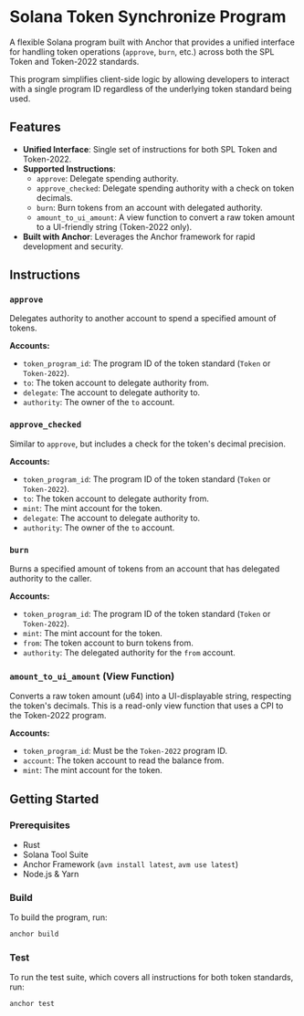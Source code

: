 # Solana Token Synchronize Program

A flexible Solana program built with Anchor that provides a unified interface for handling token operations (`approve`, `burn`, etc.) across both the SPL Token and Token-2022 standards.

This program simplifies client-side logic by allowing developers to interact with a single program ID regardless of the underlying token standard being used.

## Features

-   **Unified Interface**: Single set of instructions for both SPL Token and Token-2022.
-   **Supported Instructions**:
    -   `approve`: Delegate spending authority.
    -   `approve_checked`: Delegate spending authority with a check on token decimals.
    -   `burn`: Burn tokens from an account with delegated authority.
    -   `amount_to_ui_amount`: A view function to convert a raw token amount to a UI-friendly string (Token-2022 only).
-   **Built with Anchor**: Leverages the Anchor framework for rapid development and security.

## Instructions

### `approve`
Delegates authority to another account to spend a specified amount of tokens.

**Accounts:**
- `token_program_id`: The program ID of the token standard (`Token` or `Token-2022`).
- `to`: The token account to delegate authority from.
- `delegate`: The account to delegate authority to.
- `authority`: The owner of the `to` account.

### `approve_checked`
Similar to `approve`, but includes a check for the token's decimal precision.

**Accounts:**
- `token_program_id`: The program ID of the token standard (`Token` or `Token-2022`).
- `to`: The token account to delegate authority from.
- `mint`: The mint account for the token.
- `delegate`: The account to delegate authority to.
- `authority`: The owner of the `to` account.

### `burn`
Burns a specified amount of tokens from an account that has delegated authority to the caller.

**Accounts:**
- `token_program_id`: The program ID of the token standard (`Token` or `Token-2022`).
- `mint`: The mint account for the token.
- `from`: The token account to burn tokens from.
- `authority`: The delegated authority for the `from` account.

### `amount_to_ui_amount` (View Function)
Converts a raw token amount (u64) into a UI-displayable string, respecting the token's decimals. This is a read-only view function that uses a CPI to the Token-2022 program.

**Accounts:**
- `token_program_id`: Must be the `Token-2022` program ID.
- `account`: The token account to read the balance from.
- `mint`: The mint account for the token.

## Getting Started

### Prerequisites

-   Rust
-   Solana Tool Suite
-   Anchor Framework (`avm install latest`, `avm use latest`)
-   Node.js & Yarn

### Build

To build the program, run:

```sh
anchor build
```

### Test

To run the test suite, which covers all instructions for both token standards, run:

```sh
anchor test
```
